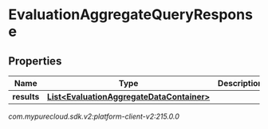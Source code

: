 # EvaluationAggregateQueryResponse


## Properties

| Name | Type | Description | Notes |
| ------------ | ------------- | ------------- | ------------- |
| **results** | [**List&lt;EvaluationAggregateDataContainer&gt;**](EvaluationAggregateDataContainer) |  |  [optional] |




_com.mypurecloud.sdk.v2:platform-client-v2:215.0.0_
